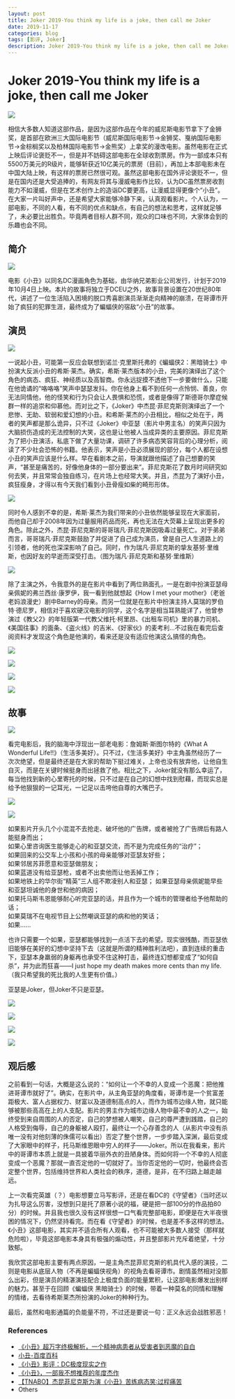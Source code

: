 ```yaml
---
layout: post
title: Joker 2019-You think my life is a joke, then call me Joker
date: 2019-11-17
categories: blog
tags: [影评, Joker]
description: Joker 2019-You think my life is a joke, then call me Joker
---
```


# Joker 2019-You think my life is a joke, then call me Joker

![](https://bloglxm.oss-cn-beijing.aliyuncs.com/joker-5.jpg)

相信大多数人知道这部作品，是因为这部作品在今年的威尼斯电影节拿下了金狮奖，是首部在欧洲三大国际电影节（威尼斯国际电影节->金狮奖、戛纳国际电影节->金棕榈奖以及柏林国际电影节->金熊奖）上拿奖的漫改电影。虽然电影在正式上映后评论褒贬不一，但是并不妨碍这部电影在全球收割票房。作为一部成本只有5500万美元的R级片，能够斩获近10亿美元的票房（目前），再加上本部电影未在中国大陆上映，有这样的票房已然很可观。虽然这部电影在国外评论褒贬不一，但是在国内还是大受追捧的，有网友将其与漫威电影作比较，认为DC虽然票房收割能力不如漫威，但是在艺术创作上的造诣DC要更高，让漫威显得更像个“小丑”。在大家一片叫好声中，还是希望大家能够冷静下来，认真观看影片。个人认为，一部电影，不同的人看，有不同的优点和缺点，有自己的想法和思考，这样就足够了，未必要比出胜负。毕竟两者目标人群不同，观众的口味也不同，大家体会到的乐趣也会不同。

## 简介

![](https://bloglxm.oss-cn-beijing.aliyuncs.com/joker-6.jpg)

电影《小丑》以同名DC漫画角色为基础，由华纳兄弟影业公司发行，计划于2019年10月4日上映。本片的故事将独立于DCEU之外，故事背景设置在20世纪80年代，讲述了一位生活陷入困境的脱口秀喜剧演员渐渐走向精神的崩溃，在哥谭市开始了疯狂的犯罪生涯，最终成为了蝙蝠侠的宿敌“小丑”的故事。

## 演员

![](https://bloglxm.oss-cn-beijing.aliyuncs.com/joker-7.jpeg)

一说起小丑，可能第一反应会联想到诺兰·克里斯托弗的《蝙蝠侠2：黑暗骑士》中扮演大反派小丑的希斯·莱杰。确实，希斯·莱杰版本的小丑，完美的演绎出了这个角色的病态、疯狂、神经质以及高智商。你永远捉摸不透他下一步要做什么，只能在他诡谲的“咯咯咯”笑声中瑟瑟发抖。你在他身上看不到任何一点怜悯、善良，你无法同情他，他的怪笑和行为只会让人畏惧和恐慌，或者是像得了斯德哥尔摩症候群一样的追崇和仰慕他。而对比之下，《Joker》中杰昆·菲尼克斯则演绎出了一个悲惨、无助、软弱和爱幻想的小丑。和希斯·莱杰的小丑相比，相似之处在于，两者的笑声都是那么诡异，只不过《Joker》中亚瑟（影片中男主名）的笑声只因为大脑损伤造成的无法控制的大笑，这也是让他被人当成异类的主要原因。菲尼克斯为了把小丑演活，私底下做了大量功课，调研了许多病态笑容背后的心理分析，阅读了不少社会恐怖的书籍。他表示，笑声是小丑必须展现的部分，每个人都在设想小丑的笑声应该是什么样。早在看剧本之前，导演就跟他描述了自己想要的笑声，“甚至是痛苦的，好像他身体的一部分要出来”。菲尼克斯花了数月时间研究如何去笑，并且常常会独自练习，在片场上也经常大笑。并且，杰昆为了演好小丑，疯狂瘦身，才得以有今天我们看到小丑骨瘦如柴的畸形形体。 

![](https://bloglxm.oss-cn-beijing.aliyuncs.com/joker-8.jpg)

同时令人感到不幸的是，希斯·莱杰为我们带来的小丑依然能够呈现在大家面前，而他自己却于2008年因为过量服用药品而死，再也无法在大荧幕上呈现出更多的角色。除此之外，杰昆·菲尼克斯的哥哥瑞凡·菲尼克斯因吸毒过量死亡。对于弟弟而言，哥哥瑞凡·菲尼克斯鼓励了并促进了自己成为演员，曾是自己人生道路上的引领者，他的死也深深影响了自己。同时，作为瑞凡·菲尼克斯的挚友基努·里维斯，也因好友的早逝而深受打击。（图为瑞凡·菲尼克斯和基努·里维斯）

![](https://bloglxm.oss-cn-beijing.aliyuncs.com/joker-9.jpeg)

除了主演之外，令我意外的是在影片中看到了两位熟面孔，一是在剧中扮演亚瑟母亲佩妮的弗兰西丝·康罗伊，我一看到他就想起《How I met your mother》（老爸老妈浪漫史）剧中Barney的母亲。而另一位就是在影片中扮演主持人莫瑞的罗伯特·德尼罗，相信对于喜欢硬汉电影的同学，这个名字是相当耳熟能详了，他曾参演过《教父2》的年轻版第一代教父维托·柯里昂、《出租车司机》里的暴力司机、《美国往事》的面条、《盗火线》的吉米、《好家伙》的麦考利...不过我在看完后查阅资料才发现这个角色是他演的，看来还是没有适应他演这么搞怪的角色。

![](https://bloglxm.oss-cn-beijing.aliyuncs.com/joker-4.jpg)

![](https://bloglxm.oss-cn-beijing.aliyuncs.com/joker-10.jpg)

![](https://bloglxm.oss-cn-beijing.aliyuncs.com/joker-12.jpg)

![](https://bloglxm.oss-cn-beijing.aliyuncs.com/joker-11.jpeg)

## 故事

![](https://bloglxm.oss-cn-beijing.aliyuncs.com/joker-13.jpeg)

看完电影后，我的脑海中浮现出一部老电影：詹姆斯·斯图尔特的《What A Wonderful Life!!》（生活多美好）。只不过，《生活多美好》中主角虽然经历了一次次绝望，但是最终还是在大家的帮助下挺过难关，上帝也没有放弃他，让他自生自灭，而是在关键时候挺身而出拯救了他。相比之下，Joker就没有那么幸运了，每当他找到新的心里寄托的时候，只不过是在自己的幻想中找到慰藉，而现实总是给予他狠狠的一记耳光，一记足以击垮他自尊的大嘴巴子。  

![](https://bloglxm.oss-cn-beijing.aliyuncs.com/joker-14.jpg)

![](https://bloglxm.oss-cn-beijing.aliyuncs.com/joker-15.jpg)

如果影片开头几个小混混不去抢走、破坏他的广告牌，或者被抢了广告牌后有路人能挺身而出；  
如果心里咨询医生能够走心的和亚瑟交流，而不是为完成任务的“治疗”；  
如果回来的公交车上小孩和小孩的母亲能够对亚瑟友好些；  
如果邻居苏菲愿意和亚瑟做朋友；  
如果蓝道没有给亚瑟枪，或者不出卖他而让他丢掉工作；  
如果地铁上的华尔街“精英”三人组不欺凌别人和亚瑟；
如果亚瑟母亲佩妮能早些和亚瑟坦诚他的身世和他的病因；  
如果托马斯韦恩能够耐心听完亚瑟的话，并且作为一个城市的管理者给予他帮助的话；  
如果莫瑞不在电视节目上公然嘲讽亚瑟的病和他的笑话；  
如果......

也许只需要一个如果，亚瑟都能够找到一点活下去的希望。现实很残酷，而亚瑟依旧能够在美好的幻想中坚持下去（这就是所谓的精神胜利法吧），直到连续的重击下，亚瑟本身羸弱的身躯再也承受不住这种打击，最终连幻想都变成了“如何自杀”，并为此而狂喜——I just hope my death makes more cents than my life.（我只希望我的死比我的人生更有价值。）

亚瑟是Joker，但Joker不只是亚瑟。

![](https://bloglxm.oss-cn-beijing.aliyuncs.com/joker-16.jpg)

![](https://bloglxm.oss-cn-beijing.aliyuncs.com/joker-1.jpg)

![](https://bloglxm.oss-cn-beijing.aliyuncs.com/joker-2.jpg)

![](https://bloglxm.oss-cn-beijing.aliyuncs.com/joker-3.jpg)

## 观后感

之前看到一句话，大概是这么说的：“如何让一个不幸的人变成一个恶魔：把他推进哥谭市就好了”。确实，在影片中，从主角亚瑟的角度看，哥谭市是一个贫富差距极大、富人占据权力、财富以及道德制高点的人，而作为城市边缘人物，就只能够被那些高高在上的人支配。影片的男主作为城市边缘人物中最不幸的人之一，始终受到来自周围的人的否定，自己的梦想被人嘲笑，自己的尊严遭到践踏，自己的人格受到侮辱，自己的身躯被人殴打，最终让一个心存善念的人（从影片中没有杀唯一没有对他刻薄的侏儒可以看出）否定了整个世界，一步步踏入深渊，最后变成了大家眼中的样子，托马斯维恩眼中穷人的样子——Joker。所以在我看来，影片中的哥谭市本质上就是一具披着华丽外衣的丑陋身体。而如何将一个不幸的人彻底变成一个恶魔？那就一直否定他的一切就好了。当你否定他的一切时，他最终会否定整个世界，包括维持世界和人类社会的秩序，道德，是非，在不归路上越走越远。

上一次看完英雄（？）电影想要立马写影评，还是在看DC的《守望者》（当时还以为扎导这么厉害，没想到只是托了原著小说的福，硬是把一部100分的作品拍80分）的时候。并且我也很久没有这样很想一口气看完整部电影，即便是在大半夜很困的情况下，仍然坚持看完。而在看《守望者》的时候，也是差不多这样的想法。《小丑》这部电影，其实并不适合所有人观看，也不可能被大多数人接受（那样就危险啦），毕竟这部电影本身具有极强的煽动性，并且整部影片充斥着绝望，十分致郁。

我欣赏这部电影主要有两点原因，一是主角杰昆菲尼克斯的机具代入感的演技，二则是电影从底层人物（不再是蝙蝠侠视角）的视角去看哥谭市。剧情虽然相对没那么出彩，但是演员的精湛演技配合上极度负面的能量累积，让这部电影爆发出别样的魅力。甚至于在回顾《蝙蝠侠 黑暗骑士》的时候，带着一种莫名的同情和理解的情绪，去看待希斯莱杰所扮演的Joker的种种行为。

最后，虽然和电影通篇的负能量不符，不过还是要说一句：正义永远会战胜邪恶！


### References

* [《小丑》超万字终极解析，一个精神病患者从受害者到恶魔的自白](https://movie.douban.com/review/10454598/)
* [小丑-百度百科](https://baike.baidu.com/item/%E5%B0%8F%E4%B8%91/22867904?fr=aladdin)
* [《小丑》影评：DC极度现实之作](https://www.bilibili.com/video/av70333798)
* [《小丑》，一部我不想推荐的年度杰作](https://www.bilibili.com/read/cv3968978?from=1002&spm_id_from=333.851.b_7265706f7274466972737431.4)
* [【TNABO】杰昆菲尼克斯为演《小丑》苦练病态笑∶过程痛苦](http://tieba.baidu.com/p/6247514308?traceid=)
* Others